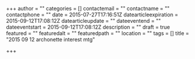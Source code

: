 +++
author = ""
categories = []
contactemail = ""
contactname = ""
contactphone = ""
date = 2015-07-27T17:16:51Z
datearticleexpiration = 2015-09-12T17:08:12Z
datearticleupdate = ""
dateeventend = ""
dateeventstart = 2015-09-12T17:08:12Z
description = ""
draft = true
featured = ""
featuredalt = ""
featuredpath = ""
location = ""
tags = []
title = "2015 09 12 archonette interest mtg"

+++

